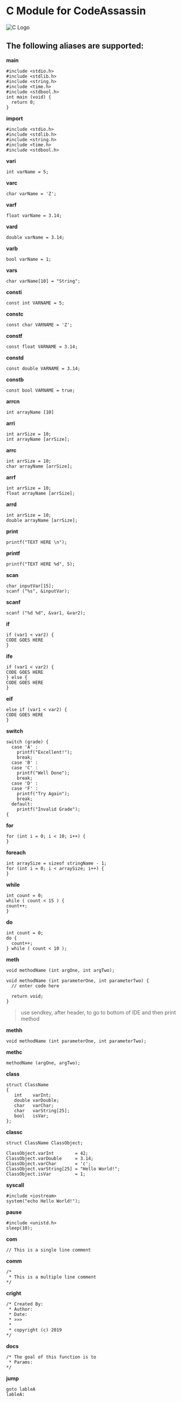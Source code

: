 # C Module for CodeAssassin
![C Logo](https://github.com/Abesuden/Software-Engineering/blob/master/img/languageLogos/C_logo.png)

## The following aliases are supported:

**main**

```
#include <stdio.h>
#include <stdlib.h>
#include <string.h>
#include <time.h>
#include <stdbool.h>
int main (void) {
  return 0;
}   
```

**import**

```
#include <stdio.h>
#include <stdlib.h>
#include <string.h>
#include <time.h>
#include <stdbool.h>
```

**vari**

```
int varName = 5;
```

**varc**

```
char varName = 'Z';
```

**varf**

```
float varName = 3.14;
```

**vard**

```
double varName = 3.14;
```

**varb**

```
bool varName = 1;
```

**vars**

```
char varName[10] = "String";
```

**consti**

```
const int VARNAME = 5;
```

**constc**

```
const char VARNAME = 'Z';
```

**constf**

```
const float VARNAME = 3.14;
```

**constd**

```
const double VARNAME = 3.14;
```

**constb**

```
const bool VARNAME = true;
```

**arrcn**

```
int arrayName [10]
```

**arri**

```
int arrSize = 10;
int arrayName [arrSize];
```

**arrc**

```
int arrSize = 10;
char arrayName [arrSize];
```

**arrf**

```
int arrSize = 10;
float arrayName [arrSize];
```

**arrd**

```
int arrSize = 10;
double arrayName [arrSize];
```

**print**

```
printf("TEXT HERE \n");
```

**printf**

```
printf("TEXT HERE %d", 5);
```

**scan**

```
char inputVar[15];
scanf ("%s", &inputVar);
```

**scanf**

```
scanf ("%d %d", &var1, &var2);
```

**if**

```
if (var1 < var2) {
CODE GOES HERE
}
```

**ife**

```
if (var1 < var2) {
CODE GOES HERE
} else {
CODE GOES HERE
}
```

**eif**

```
else if (var1 < var2) {
CODE GOES HERE
}
```

**switch**

```
switch (grade) {
  case 'A' :
    printf("Excellent!");
    break;
  case 'B' :
  case 'C' :
    printf("Well Done");
    break;
  case 'D' :
  case 'F' :
    printf("Try Again");
    break;
  default:
    printf("Invalid Grade");
{
```

**for**

```
for (int i = 0; i < 10; i++) {
}
```

**foreach**

```
int arraySize = sizeof stringName - 1;
for (int i = 0; i < arraySize; i++) {
}
```

**while**

```
int count = 0;
while ( count < 15 ) {
count++;
}
```

**do**

```
int count = 0;
do {
  count++;
} while ( count < 10 );
```

**meth**

```
void methodName (int argOne, int argTwo);

void methodName (int parameterOne, int parameterTwo) {
  // enter code here

  return void;
}
```
> use sendkey, after header, to go to bottom of IDE and then print method

**methh**

```
void methodName (int parameterOne, int parameterTwo);
```

**methc**

```
methodName (argOne, argTwo);
```

**class**

```
struct ClassName
{
   int    varInt;
   double varDouble;
   char   varChar;
   char   varString[25];
   bool   isVar;
};
```

**classc**

```
struct ClassName ClassObject;

ClassObject.varInt        = 42;
ClassObject.varDouble     = 3.14;
ClassObject.varChar       = 'c';
ClassObject.varString[25] = "Hello World!";
ClassObject.isVar         = 1;
```

**syscall**

```
#include <iostream>
system("echo Hello World!");
```

**pause**

```
#include <unistd.h>
sleep(10);
```

**com**

```
// This is a single line comment
```

**comm**

```
/*
 * This is a multiple line comment
*/
```

**cright**

```
/* Created By:
 * Author: 
 * Date: 
 * >>>
 *
 * copyright (c) 2019
*/
```

**docs**

```
/* The goal of this function is to 
 * Params: 
*/
```

**jump**

```
goto lableA
lableA:
```
